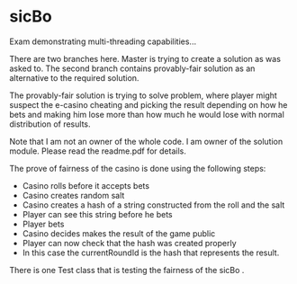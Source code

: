 sicBo
=====

Exam demonstrating multi-threading capabilities...


There are two branches here. Master is trying to create a solution as was asked to. The second branch contains provably-fair solution as an alternative to the required solution. 

The provably-fair solution is trying to solve problem, where player might suspect the e-casino cheating and picking the result depending on how he bets and making him lose more than how much he would lose with normal distribution of results. 

Note that I am not an owner of the whole code. I am owner of the solution module. Please read the readme.pdf for details. 

The prove of fairness of the casino is done using the following steps:

* Casino rolls before it accepts bets
* Casino creates random salt
* Casino creates a hash of a string constructed from the roll and the salt
* Player can see this string before he bets
* Player bets
* Casino decides makes the result of the game public
* Player can now check that the hash was created properly
* In this case the currentRoundId is the hash that represents the result.

There is one Test class that is testing the fairness of the sicBo .
